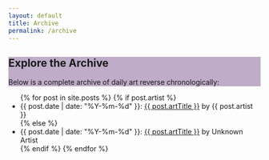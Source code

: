 ```yaml
---
layout: default
title: Archive
permalink: /archive
---
```

<div class="rounded mb-5 hero" style="background: #BFACC8">
  <div class="row align-items-center justify-content-between">
    <div style="text-align:left">
      <h2 class="font-weight-bold mb-4 serif-font">Explore the Archive</h2>
      <p>Below is a complete archive of daily art reverse chronologically:</p>
    </div>
  </div>
</div>

<ul>
  {% for post in site.posts %}
    {% if post.artist %}
    <li>
      {{ post.date | date: "%Y-%m-%d" }}: <a href="{{ post.url }}">{{ post.artTitle }}</a> by {{ post.artist }}
    </li>
    {% else %}
    <li>
      {{ post.date | date: "%Y-%m-%d" }}: <a href="{{ post.url }}">{{ post.artTitle }}</a> by Unknown Artist 
    </li>
    {% endif %}
  {% endfor %}
</ul>


